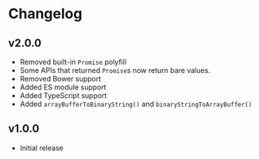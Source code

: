 Changelog
====

## v2.0.0

- Removed built-in `Promise` polyfill
- Some APIs that returned `Promise`s now return bare values.
- Removed Bower support
- Added ES module support
- Added TypeScript support
- Added `arrayBufferToBinaryString()` and `binaryStringToArrayBuffer()`

## v1.0.0

- Initial release